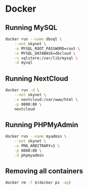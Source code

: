 # Docker

## Running MySQL

```sh
docker run --name dbsql \
    --net skynet \
    -e MYSQL_ROOT_PASSWORD=root \
    -e MYSQL_DATABASE=dbcloud \
    -v sqlstore:/var/lib/mysql \
    -d mysql
```

## Running NextCloud

```sh
docker run -d \
    --net skynet \
    -v nextcloud:/var/www/html \
    -p 8000:80 \
    nextcloud
```

## Running PHPMyAdmin

```sh
docker run --name myadmin \
    --net skynet \
    -e PMA_ARBITRARY=1 \
    -p 8080:80 \
    -d phpmyadmin
```

## Removing all containers

```sh
docker rm -f $(docker ps -aq)
```
